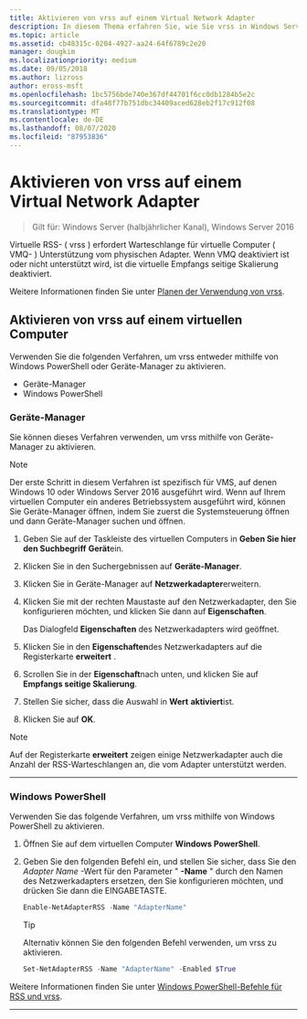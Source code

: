 ```yaml
---
title: Aktivieren von vrss auf einem Virtual Network Adapter
description: In diesem Thema erfahren Sie, wie Sie vrss in Windows Server entweder mithilfe von Geräte-Manager oder Windows PowerShell aktivieren.
ms.topic: article
ms.assetid: cb48315c-0204-4927-aa24-64f6789c2e20
manager: dougkim
ms.localizationpriority: medium
ms.date: 09/05/2018
ms.author: lizross
author: eross-msft
ms.openlocfilehash: 1bc5756bde740e367df44701f6cc0db1284b5e2c
ms.sourcegitcommit: dfa48f77b751dbc34409aced628eb2f17c912f08
ms.translationtype: MT
ms.contentlocale: de-DE
ms.lasthandoff: 08/07/2020
ms.locfileid: "87953836"
---
```

# <a name="enable-vrss-on-a-virtual-network-adapter"></a>Aktivieren von vrss auf einem Virtual Network Adapter

>Gilt für: Windows Server (halbjährlicher Kanal), Windows Server 2016

Virtuelle RSS- \( vrss \) erfordert Warteschlange für virtuelle Computer \( VMQ- \) Unterstützung vom physischen Adapter. Wenn VMQ deaktiviert ist oder nicht unterstützt wird, ist die virtuelle Empfangs seitige Skalierung deaktiviert.

Weitere Informationen finden Sie unter [Planen der Verwendung von vrss](vrss-plan.md).

## <a name="enable-vrss-on-a-vm"></a>Aktivieren von vrss auf einem virtuellen Computer

Verwenden Sie die folgenden Verfahren, um vrss entweder mithilfe von Windows PowerShell oder Geräte-Manager zu aktivieren.

-   Geräte-Manager
-   Windows PowerShell

### <a name="device-manager"></a>Geräte-Manager

Sie können dieses Verfahren verwenden, um vrss mithilfe von Geräte-Manager zu aktivieren.

>[!NOTE]
>Der erste Schritt in diesem Verfahren ist spezifisch für VMS, auf denen Windows 10 oder Windows Server 2016 ausgeführt wird. Wenn auf Ihrem virtuellen Computer ein anderes Betriebssystem ausgeführt wird, können Sie Geräte-Manager öffnen, indem Sie zuerst die Systemsteuerung öffnen und dann Geräte-Manager suchen und öffnen.

1.  Geben Sie auf der Taskleiste des virtuellen Computers in **Geben Sie hier den Suchbegriff** **Gerät**ein.

2.  Klicken Sie in den Suchergebnissen auf **Geräte-Manager**.

3.  Klicken Sie in Geräte-Manager auf **Netzwerkadapter**erweitern.

4.  Klicken Sie mit der rechten Maustaste auf den Netzwerkadapter, den Sie konfigurieren möchten, und klicken Sie dann auf **Eigenschaften**.<p>Das Dialogfeld **Eigenschaften** des Netzwerkadapters wird geöffnet.

5.  Klicken Sie in den **Eigenschaften**des Netzwerkadapters auf die Registerkarte **erweitert** .

6.  Scrollen Sie in der **Eigenschaft**nach unten, und klicken Sie auf **Empfangs seitige Skalierung**.

7.  Stellen Sie sicher, dass die Auswahl in **Wert** **aktiviert**ist.

8.  Klicken Sie auf **OK**.

> [!NOTE]
> Auf der Registerkarte **erweitert** zeigen einige Netzwerkadapter auch die Anzahl der RSS-Warteschlangen an, die vom Adapter unterstützt werden.

---

### <a name="windows-powershell"></a>Windows PowerShell

Verwenden Sie das folgende Verfahren, um vrss mithilfe von Windows PowerShell zu aktivieren.

1. Öffnen Sie auf dem virtuellen Computer **Windows PowerShell**.

2. Geben Sie den folgenden Befehl ein, und stellen Sie sicher, dass Sie den *Adapter Name* -Wert für den Parameter " **-Name** " durch den Namen des Netzwerkadapters ersetzen, den Sie konfigurieren möchten, und drücken Sie dann die EINGABETASTE.

   ```PowerShell
   Enable-NetAdapterRSS -Name "AdapterName"
   ```

   >[!TIP]
   >Alternativ können Sie den folgenden Befehl verwenden, um vrss zu aktivieren.
   >```PowerShell
   >Set-NetAdapterRSS -Name "AdapterName" -Enabled $True
   >```

Weitere Informationen finden Sie unter [Windows PowerShell-Befehle für RSS und vrss](vrss-wps.md).

---